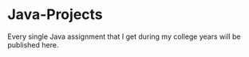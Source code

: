 # Java-Projects
Every single Java assignment that I get during my college years will be published here.
